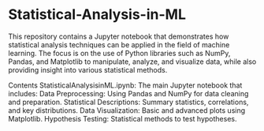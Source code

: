 # Statistical-Analysis-in-ML
This repository contains a Jupyter notebook that demonstrates how statistical analysis techniques can be applied in the field of machine learning. The focus is on the use of Python libraries such as NumPy, Pandas, and Matplotlib to manipulate, analyze, and visualize data, while also providing insight into various statistical methods.

Contents
StatisticalAnalysisinML.ipynb: The main Jupyter notebook that includes:
Data Preprocessing: Using Pandas and NumPy for data cleaning and preparation.
Statistical Descriptions: Summary statistics, correlations, and key distributions.
Data Visualization: Basic and advanced plots using Matplotlib.
Hypothesis Testing: Statistical methods to test hypotheses.
